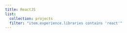 ```yaml
---
title: ReactJS
list:
  collection: projects
  filter: "item.experience.libraries contains 'react'"
---
```

